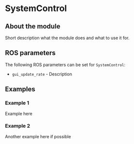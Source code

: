 # SystemControl

## About the module
Short description what the module does and what to use it for.

## ROS parameters
The following ROS parameters can be set for `SystemControl`:
- `gui_update_rate` - Description


## Examples
### Example 1
Example here


### Example 2
Another example here if possible